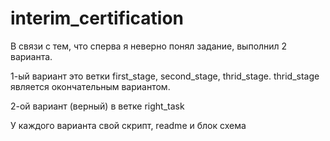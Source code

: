 ﻿# interim_certification

В связи с тем, что сперва я неверно понял задание, выполнил 2 варианта.

1-ый вариант это ветки first_stage, second_stage, thrid_stage. thrid_stage является окончательным вариантом.

2-ой вариант (верный) в ветке right_task

У каждого варианта свой скрипт, readme и блок схема 
